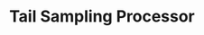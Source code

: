 ---
title: Tail Sampling Processor
registryType: processor
isThirdParty: false
language: collector
tags:
  - go
  - processor
  - collector
repo: https://github.com/open-telemetry/opentelemetry-collector-contrib/tree/main/processor/tailsamplingprocessor
license: Apache 2.0
description: The Tail Sampling Processor for the OpenTelemetry Collector samples traces based on a set of defined policies.
authors: OpenTelemetry Authors
otVersion: latest
---